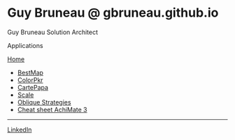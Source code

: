 # Guy Bruneau @ gbruneau.github.io

Guy Bruneau
Solution Architect

Applications 


[Home](https://gbruneau.github.io)

* [BestMap](https://gbruneau.github.io/BestMap) 
* [ColorPkr](https://gbruneau.github.io/ColorPkr) 
* [CartePapa](https://gbruneau.github.io/CartePapa) 
* [Scale](https://gbruneau.github.io/Scale) 
* [Oblique Strategies](https://gbruneau.github.io/Oblique/)
* [Cheat sheet AchiMate 3](https://gbruneau.github.io/ArchiMate/)

---

[LinkedIn](https://www.linkedin.com/in/guybruneau1964)